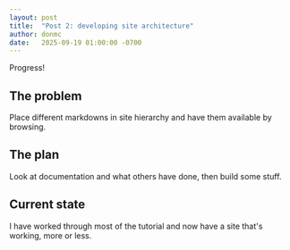 ```yaml
---
layout: post
title:  "Post 2: developing site architecture"
author: donmc
date:   2025-09-19 01:00:00 -0700
---
```


Progress!

## The problem

Place different markdowns in site hierarchy and have them available by browsing.

## The plan

Look at documentation and what others have done, then build some stuff.

## Current state

I have worked through most of the tutorial and now have a site
that's working, more or less.

